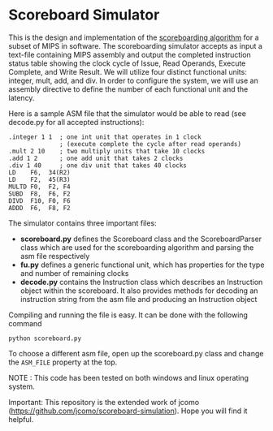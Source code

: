 # Scoreboard Simulator
This is the design and implementation of the [scoreboarding algorithm](http://en.wikipedia.org/wiki/Scoreboarding#The_algorithm) for a subset of MIPS in software. The scoreboarding simulator accepts as input a text-file containing MIPS assembly and output the completed instruction status table showing the clock cycle of Issue, Read Operands, Execute Complete, and Write Result. We will utilize four distinct functional units: integer, mult, add, and div. In order to configure the system, we will use an assembly directive to define the number of each functional unit and the latency.

Here is a sample ASM file that the simulator would be able to read (see decode.py for all accepted instructions):

```
.integer 1 1  ; one int unit that operates in 1 clock 
              ; (execute complete the cycle after read operands)
.mult 2 10    ; two multiply units that take 10 clocks
.add 1 2      ; one add unit that takes 2 clocks
.div 1 40     ; one div unit that takes 40 clocks
LD    F6,  34(R2)
LD    F2,  45(R3)
MULTD F0,  F2, F4
SUBD  F8,  F6, F2
DIVD  F10, F0, F6
ADDD  F6,  F8, F2
```

The simulator contains three important files:
- __scoreboard.py__ defines the Scoreboard class and the ScoreboardParser class which are used for the scoreboarding algorithm and parsing the asm file respectively
- __fu.py__ defines a generic functional unit, which has properties for the type and number of remaining clocks
- __decode.py__ contains the Instruction class which describes an Instruction object within the scoreboard. It also provides methods for decoding an instruction string from the asm file and producing an Instruction object

Compiling and running the file is easy. It can be done with the following command

```
python scoreboard.py
```

To choose a different asm file, open up the scoreboard.py class and change the `ASM_FILE` property at the top.

NOTE : This code has been tested on both windows and linux operating system. 

Important: This repository is the extended work of jcomo (https://github.com/jcomo/scoreboard-simulation). Hope you will find it helpful.
